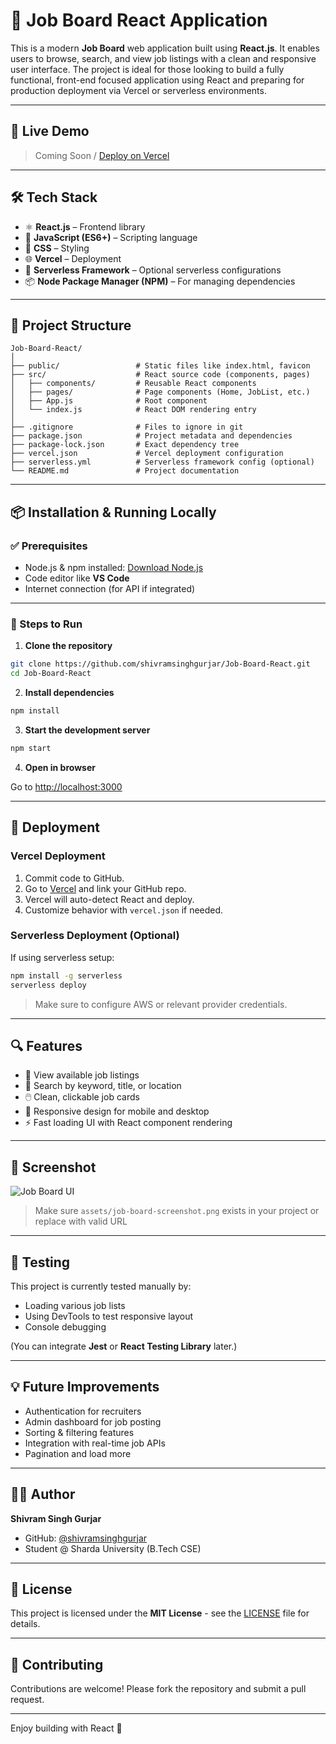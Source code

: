 
# 💼 Job Board React Application

This is a modern **Job Board** web application built using **React.js**. It enables users to browse, search, and view job listings with a clean and responsive user interface. The project is ideal for those looking to build a fully functional, front-end focused application using React and preparing for production deployment via Vercel or serverless environments.

---

## 🚀 Live Demo

> Coming Soon / [Deploy on Vercel](https://vercel.com/)

---

## 🛠️ Tech Stack

- ⚛️ **React.js** – Frontend library
- 🧾 **JavaScript (ES6+)** – Scripting language
- 🎨 **CSS** – Styling
- 🌐 **Vercel** – Deployment
- 📁 **Serverless Framework** – Optional serverless configurations
- 📦 **Node Package Manager (NPM)** – For managing dependencies

---

## 📁 Project Structure

```
Job-Board-React/
│
├── public/                 # Static files like index.html, favicon
├── src/                    # React source code (components, pages)
│   ├── components/         # Reusable React components
│   ├── pages/              # Page components (Home, JobList, etc.)
│   ├── App.js              # Root component
│   └── index.js            # React DOM rendering entry
│
├── .gitignore              # Files to ignore in git
├── package.json            # Project metadata and dependencies
├── package-lock.json       # Exact dependency tree
├── vercel.json             # Vercel deployment configuration
├── serverless.yml          # Serverless framework config (optional)
└── README.md               # Project documentation
```

---

## 📦 Installation & Running Locally

### ✅ Prerequisites

- Node.js & npm installed: [Download Node.js](https://nodejs.org/)
- Code editor like **VS Code**
- Internet connection (for API if integrated)

---

### 🔧 Steps to Run

1. **Clone the repository**

```bash
git clone https://github.com/shivramsinghgurjar/Job-Board-React.git
cd Job-Board-React
```

2. **Install dependencies**

```bash
npm install
```

3. **Start the development server**

```bash
npm start
```

4. **Open in browser**

Go to [http://localhost:3000](http://localhost:3000)

---

## 🚀 Deployment

### Vercel Deployment

1. Commit code to GitHub.
2. Go to [Vercel](https://vercel.com/) and link your GitHub repo.
3. Vercel will auto-detect React and deploy.
4. Customize behavior with `vercel.json` if needed.

### Serverless Deployment (Optional)

If using serverless setup:

```bash
npm install -g serverless
serverless deploy
```

> Make sure to configure AWS or relevant provider credentials.

---

## 🔍 Features

- 🧾 View available job listings
- 🔎 Search by keyword, title, or location
- 🖱️ Clean, clickable job cards
- 📱 Responsive design for mobile and desktop
- ⚡ Fast loading UI with React component rendering

---

## 📸 Screenshot

![Job Board UI](./assets/job-board-screenshot.png)

> Make sure `assets/job-board-screenshot.png` exists in your project or replace with valid URL

---

## 🧪 Testing

This project is currently tested manually by:
- Loading various job lists
- Using DevTools to test responsive layout
- Console debugging

(You can integrate **Jest** or **React Testing Library** later.)

---

## 💡 Future Improvements

- Authentication for recruiters
- Admin dashboard for job posting
- Sorting & filtering features
- Integration with real-time job APIs
- Pagination and load more

---

## 🧑‍💻 Author

**Shivram Singh Gurjar**

- GitHub: [@shivramsinghgurjar](https://github.com/shivramsinghgurjar)
- Student @ Sharda University (B.Tech CSE)

---

## 📝 License

This project is licensed under the **MIT License** - see the [LICENSE](LICENSE) file for details.

---

## 🤝 Contributing

Contributions are welcome! Please fork the repository and submit a pull request.

---

Enjoy building with React 🚀
